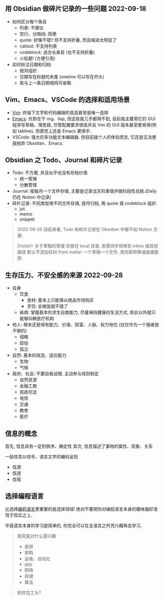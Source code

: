 ## 用 Obsidian 做碎片记录的一些问题  2022-09-18
- 如何区分每个条目
    - 列表: 不建议
    - 空行、分隔线: 简便
    - quote: 好像不错? 但不支持折叠, 而且缩进太明显了
    - callout: 不支持列表
    - codeblock: 适合长条目 (也不支持折叠)
    - 小标题! (方便引用)
- 如何标注日期和归档
    - 按月组织
    - 日期写在标题的末尾 (oneline 可以写在开头)
    - 若与上一条日期相同可省略

## Vim、Emacs、VSCode 的选择和适用场景
- [Vim](../pages/效率工具/Vim.md): 终端下文字和代码编辑的首选甚至是唯一选择
- [Emacs](../pages/效率工具/Emacs.md): 优势在于 org、lisp, 但这些我几乎都用不到, 目前我主要用它的 GUI 程序写草稿、理思路, 尽管配置要求很高并且 Vim 的 GUI 版本甚至更易用(例如 tabline), 但感觉上还是 Emacs 更顺手.
- VSCode: 强大的多功能文本编辑器. 但目前就个人的体验而言, 它还是无法使我抛弃 Obsidian、Emacs.

## Obsidian 之 Todo、Journal 和碎片记录
- Todo: 不方便, 并且似乎也没有存档价值
    - 统一管理
    - 分散管理
- Journal: 按每月一个文件存储, 主要是记录当天的事情并做阶段性总结.(Daily 仍在 Notion 中记录)
- 碎片记录: 不同类型用不同文件存储, 按月归档, 用 quote 或 codeblock 组织.
    - jot
    - memo
    - snippet

> 2022-09-20 目前来看, Todo 和碎片记录在 Obsidian 中都不如 Notion 方便.

> [!note]+ 关于草稿的管理
> 存放在 local 目录, 若需同步转移到 inbox 或其他路径
> 默认不添加任何 front matter
> 一个草稿一个文件, 用完即转移或直接删除.

## 生存压力、不安全感的来源  2022-09-28
- 自身
    - 饮食
        - 食材: 基本上只能够从商品市场购买
        - 烹饪: 会做饭就不错了
    - 疾病: 掌握基本的求生自救能力, 尽量保持健康的生活方式, 除此以外就只能够仰赖医疗机构
- 他人: 根本还是得有能力、价值、财富、人脉、权力地位 (仅仅作为一个强者是不够的)
    - 侵略
    - 奴役
    - 孤立
- 自然: 基本的改造、适应能力
    - 生物
    - 气候
- 政府、社会: 不要自我设限, 主动参与规则制定
    - 自然资源
    - 金融工商
    - 民政司法
    - 电信
    - 交通
    - 教育
    - 医疗

## 信息的概念

首先, 信息具有一定的秩序、确定性
其次, 信息描述了事物的属性、现象、关系

一般信息以信号、语言文字的编码呈现

- 信源
- 信道
- 信宿

## 选择编程语言

比选择[编程语言](../areas/计算机/编程语言.md)更重要的是选择领域!
绝对不要把你对编程语言本身的趣味偏好凌驾于现实之上.

毕竟语言本身的学习是简单的, 你完全可以在主语言之外凭兴趣再去学习.

> 我究竟对什么感兴趣
> - 底层
> - 架构
> - 运维、自动化
> - app
> - 网络
> - 存储
> - 算法

> 软件包工头?
